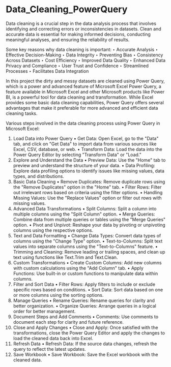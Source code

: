 # Data_Cleaning_PowerQuery
Data cleaning is a crucial step in the data analysis process that involves identifying and correcting errors or inconsistencies in datasets.
Clean and accurate data is essential for making informed decisions, conducting meaningful analyses, and ensuring the reliability of results. 

Some key reasons why data cleaning is important:
‣ Accurate Analysis 
‣ Effective Decision-Making
‣ Data Integrity
‣ Preventing Bias
‣ Consistency Across Datasets
‣ Cost Efficiency
‣ Improved Data Quality
‣ Enhanced Data Privacy and Compliance
‣ User Trust and Confidence
‣ Streamlined Processes
‣ Facilitates Data Integration

In this project the dirty and messy datasets are cleaned using Power Query, which is a power and advanced feature of Microsoft Excel
Power Query, a feature available in Microsoft Excel and other Microsoft products like Power BI, is a powerful tool for data cleaning and transformation.
While Excel provides some basic data cleaning capabilities, Power Query offers several advantages that make it preferable for more advanced and efficient data cleaning tasks.

Various steps involved in the data cleaning process using Power Query in Microsoft Excel:

1. Load Data into Power Query
• Get Data:
Open Excel, go to the "Data" tab, and click on "Get Data" to import data from various sources like Excel, CSV, database, or web.
• Transform Data:
Load the data into the Power Query Editor by selecting "Transform Data" or "Load."
2. Explore and Understand the Data
• Preview Data:
Use the "Home" tab to preview and understand the structure of your data.
• Data Profiling:
Explore data profiling options to identify issues like missing values, data types, and distributions.
3. Basic Data Cleaning
• Remove Duplicates:
Remove duplicate rows using the "Remove Duplicates" option in the "Home" tab.
• Filter Rows:
Filter out irrelevant rows based on criteria using the filter options.
• Handling Missing Values:
Use the "Replace Values" option or filter out rows with missing values.
4. Advanced Data Transformations
• Split Columns:
Split a column into multiple columns using the "Split Column" option.
• Merge Queries:
Combine data from multiple queries or tables using the "Merge Queries" option.
• Pivot and Unpivot:
Reshape your data by pivoting or unpivoting columns using the respective options.
5. Text and Data Formatting
• Change Data Types:
Convert data types of columns using the "Change Type" option.
• Text-to-Columns:
Split text values into separate columns using the "Text-to-Columns" feature.
• Trimming and Cleaning:
Remove leading or trailing spaces, and clean up text using functions like Text.Trim and Text.Clean.
6. Custom Transformations
• Create Custom Columns:
Add new columns with custom calculations using the "Add Column" tab.
• Apply Functions:
Use built-in or custom functions to manipulate data within columns.
7. Filter and Sort Data
• Filter Rows:
Apply filters to include or exclude specific rows based on conditions.
• Sort Data:
Sort data based on one or more columns using the sorting options.
8. Manage Queries
• Rename Queries:
Rename queries for clarity and better organization.
• Organize Queries:
Arrange queries in a logical order for better management.
9. Document Steps and Add Comments
• Comments:
Use comments to document each step for clarity and future reference.
10. Close and Apply Changes
• Close and Apply:
Once satisfied with the transformations, close the Power Query Editor and apply the changes to load the cleaned data back into Excel.
11. Refresh Data
• Refresh Data:
If the source data changes, refresh the query to reflect the latest updates.
12. Save Workbook
• Save Workbook:
Save the Excel workbook with the cleaned data.
